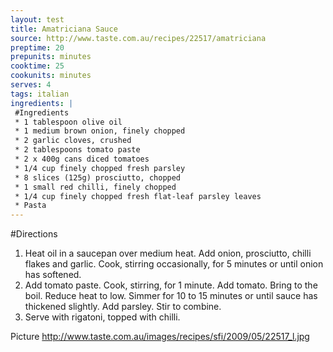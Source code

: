 ```yaml
---
layout: test
title: Amatriciana Sauce
source: http://www.taste.com.au/recipes/22517/amatriciana
preptime: 20
prepunits: minutes
cooktime: 25
cookunits: minutes
serves: 4
tags: italian
ingredients: |
 #Ingredients
 * 1 tablespoon olive oil
 * 1 medium brown onion, finely chopped
 * 2 garlic cloves, crushed
 * 2 tablespoons tomato paste
 * 2 x 400g cans diced tomatoes
 * 1/4 cup finely chopped fresh parsley
 * 8 slices (125g) prosciutto, chopped
 * 1 small red chilli, finely chopped
 * 1/4 cup finely chopped fresh flat-leaf parsley leaves
 * Pasta
---
```

#Directions
1. Heat oil in a saucepan over medium heat. Add onion, prosciutto, chilli flakes and garlic. Cook, stirring occasionally, for 5 minutes or until onion has softened.
2. Add tomato paste. Cook, stirring, for 1 minute. Add tomato. Bring to the boil. Reduce heat to low. Simmer for 10 to 15 minutes or until sauce has thickened slightly. Add parsley. Stir to combine.
3. Serve with rigatoni, topped with chilli.

Picture
http://www.taste.com.au/images/recipes/sfi/2009/05/22517_l.jpg